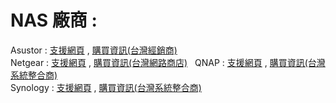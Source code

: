 # NAS 廠商 :  

Asustor : [支援網頁](https://www.asustor.com/zh-tw/knowledge/) , [購買資訊(台灣經銷商)](https://www.asustor.com/zh-tw/service/where_to_buy_information?continent=2&country=171)  
Netgear : [支援網頁](http://www.netbridgetech.com.tw/readynas/) , [購買資訊(台灣網路商店)](http://www.netbridgetech.com.tw/place/#1499763710236-daefdb5a-95e3)  
QNAP :  [支援網頁](https://www.qnap.com/zh-tw/how-to) , [購買資訊(台灣系統整合商)](https://www.qnap.com/zh-tw/service_map/list.php?cat=2&sub_cat=20&s_type=10)  
Synology :  [支援網頁](https://www.synology.com/zh-tw/support) , [購買資訊(台灣系統整合商)](https://www.synology.com/zh-tw/wheretobuy/Taiwan/System_Integrator)  
